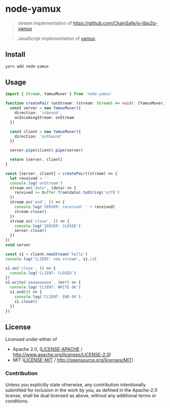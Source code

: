 # node-yamux

> stream implementation of <https://github.com/ChainSafe/js-libp2p-yamux>

> JavaScript implementation of [yamux](https://github.com/hashicorp/yamux/blob/master/spec.md).

## Install

```sh
yarn add node-yamux
```

## Usage

```typescript
import { Stream, YamuxMuxer } from 'node-yamux'

function createPair (onStream: (stream: Stream) => void): [YamuxMuxer, YamuxMuxer] {
  const server = new YamuxMuxer({
    direction: 'inbound',
    onIncomingStream: onStream
  })

  const client = new YamuxMuxer({
    direction: 'outbound'
  })

  server.pipe(client).pipe(server)

  return [server, client]
}

const [server, client] = createPair((stream) => {
  let received = ''
  console.log('onStream')
  stream.on('data', (data) => {
    received += Buffer.from(data).toString('utf8')
  })
  stream.on('end', () => {
    console.log('SERVER: received: ' + received)
    stream.close()
  })
  stream.on('close', () => {
    console.log('SERVER: CLOSED')
    server.close()
  })
})
void server

const s1 = client.newStream('hello')
console.log('CLIENT: new stream', s1.id)

s1.on('close', () => {
  console.log('CLIENT: CLOSED')
})
s1.write('aaaaaaaaaa', (err) => {
  console.log('CLIENT: WRITE OK')
  s1.end(() => {
    console.log('CLIENT: END OK')
    s1.close()
  })
})
```

## License

Licensed under either of

 * Apache 2.0, ([LICENSE-APACHE](LICENSE-APACHE) / http://www.apache.org/licenses/LICENSE-2.0)
 * MIT ([LICENSE-MIT](LICENSE-MIT) / http://opensource.org/licenses/MIT)

### Contribution

Unless you explicitly state otherwise, any contribution intentionally submitted for inclusion in the work by you, as defined in the Apache-2.0 license, shall be dual licensed as above, without any additional terms or conditions.
